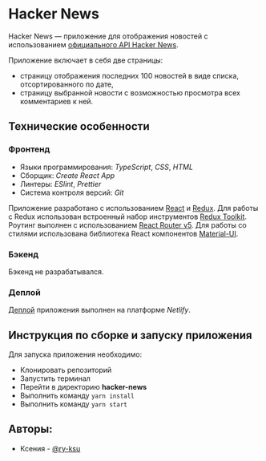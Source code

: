 # Hacker News

Hacker News — приложение для отображения новостей с использованием [официального API Hacker News](https://github.com/HackerNews/API).

Приложение включает в себя две страницы:

- страницу отображения последних 100 новостей в виде списка, отсортированного по дате,
- страницу выбранной новости с возможностью просмотра всех комментариев к ней.

## Технические особенности

### Фронтенд

- Языки программирования: _TypeScript_, _CSS_, _HTML_
- Сборщик: _Create React App_
- Линтеры: _ESlint_, _Prettier_
- Система контроля версий: _Git_

Приложение разработано с использованием [React](https://reactjs.org/) и [Redux](https://redux.js.org/).
Для работы с Redux использован встроенный набор инструментов [Redux Toolkit](https://redux-toolkit.js.org/).
Роутинг выполнен с использованием [React Router v5](https://github.com/remix-run/react-router/releases/tag/v5.0.0).
Для работы со стилями использована библиотека React компонентов [Material-UI](https://mui.com/).

### Бэкенд

Бэкенд не разрабатывался.

### Деплой

[Деплой](https://superb-longma-bb5c42.netlify.app/) приложения выполнен на платформе _Netlify_.

## Инструкция по сборке и запуску приложения

Для запуска приложения необходимо:

- Клонировать репозиторий
- Запустить терминал
- Перейти в директорию **hacker-news**
- Выполнить команду `yarn install`
- Выполнить команду `yarn start`

## Авторы:

- Ксения - [@ry-ksu](https://github.com/ry-ksu)
